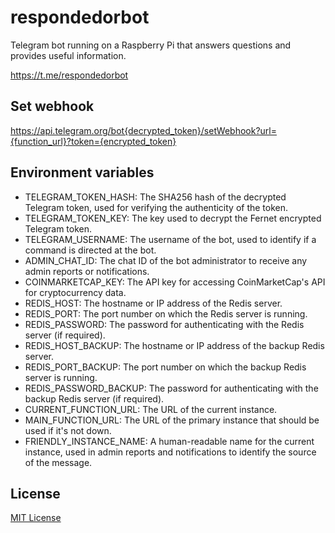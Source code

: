# respondedorbot

Telegram bot running on a Raspberry Pi that answers questions and provides useful information.

<https://t.me/respondedorbot>

## Set webhook

<https://api.telegram.org/bot{decrypted_token}/setWebhook?url={function_url}?token={encrypted_token}>

## Environment variables

- TELEGRAM_TOKEN_HASH: The SHA256 hash of the decrypted Telegram token, used for verifying the authenticity of the token.
- TELEGRAM_TOKEN_KEY: The key used to decrypt the Fernet encrypted Telegram token.
- TELEGRAM_USERNAME: The username of the bot, used to identify if a command is directed at the bot.
- ADMIN_CHAT_ID: The chat ID of the bot administrator to receive any admin reports or notifications.
- COINMARKETCAP_KEY: The API key for accessing CoinMarketCap's API for cryptocurrency data.
- REDIS_HOST: The hostname or IP address of the Redis server.
- REDIS_PORT: The port number on which the Redis server is running.
- REDIS_PASSWORD: The password for authenticating with the Redis server (if required).
- REDIS_HOST_BACKUP: The hostname or IP address of the backup Redis server.
- REDIS_PORT_BACKUP: The port number on which the backup Redis server is running.
- REDIS_PASSWORD_BACKUP: The password for authenticating with the backup Redis server (if required).
- CURRENT_FUNCTION_URL: The URL of the current instance.
- MAIN_FUNCTION_URL: The URL of the primary instance that should be used if it's not down.
- FRIENDLY_INSTANCE_NAME: A human-readable name for the current instance, used in admin reports and notifications to identify the source of the message.

## License

[MIT License](/LICENSE)
